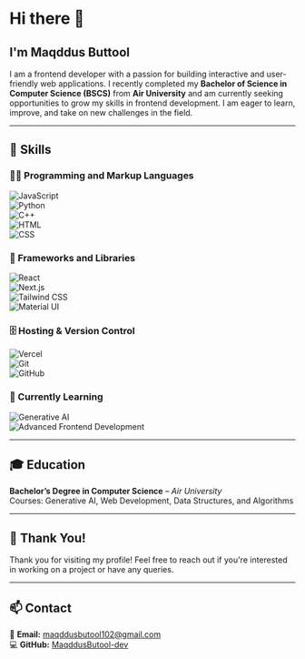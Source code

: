 # Hi there 👋

## I'm Maqddus Buttool
I am a frontend developer with a passion for building interactive and user-friendly web applications. I recently completed my **Bachelor of Science in Computer Science (BSCS)** from **Air University** and am currently seeking opportunities to grow my skills in frontend development. I am eager to learn, improve, and take on new challenges in the field.

---
## 🚀 Skills

### 👨‍💻 Programming and Markup Languages  
![JavaScript](https://img.shields.io/badge/-JavaScript-F7DF1E?style=flat&logo=javascript&logoColor=black)  
![Python](https://img.shields.io/badge/-Python-3776AB?style=flat&logo=python&logoColor=white)  
![C++](https://img.shields.io/badge/-C%2B%2B-00599C?style=flat&logo=c%2B%2B&logoColor=white)  
![HTML](https://img.shields.io/badge/-HTML-E34F26?style=flat&logo=html5&logoColor=white)  
![CSS](https://img.shields.io/badge/-CSS-1572B6?style=flat&logo=css3&logoColor=white)  

### 🧰 Frameworks and Libraries  
![React](https://img.shields.io/badge/-React-61DAFB?style=flat&logo=react&logoColor=black)  
![Next.js](https://img.shields.io/badge/-Next.js-000000?style=flat&logo=next.js&logoColor=white)  
![Tailwind CSS](https://img.shields.io/badge/-Tailwind_CSS-38B2AC?style=flat&logo=tailwind-css&logoColor=white)  
![Material UI](https://img.shields.io/badge/-Material_UI-007FFF?style=flat&logo=mui&logoColor=white)  

### 🗄️ Hosting & Version Control  
![Vercel](https://img.shields.io/badge/-Vercel-000000?style=flat&logo=vercel&logoColor=white)  
![Git](https://img.shields.io/badge/-Git-F05032?style=flat&logo=git&logoColor=white)  
![GitHub](https://img.shields.io/badge/-GitHub-181717?style=flat&logo=github&logoColor=white)  

### 🤖 Currently Learning  
![Generative AI](https://img.shields.io/badge/-Generative_AI-FF4500?style=flat&logo=openai&logoColor=white)  
![Advanced Frontend Development](https://img.shields.io/badge/-Advanced_Frontend_Development-007ACC?style=flat&logo=javascript&logoColor=white)  

---
## 🎓 Education  
**Bachelor’s Degree in Computer Science** – *Air University*  
Courses: Generative AI, Web Development, Data Structures, and Algorithms  

---
## 🙌 Thank You!  
Thank you for visiting my profile! Feel free to reach out if you're interested in working on a project or have any queries.

---
## 📫 Contact  
📧 **Email:** [maqddusbutool102@gmail.com](mailto:maqddusbutool102@gmail.com)  
💻 **GitHub:** [MaqddusButool-dev](https://github.com/MaqddusButool-dev)

